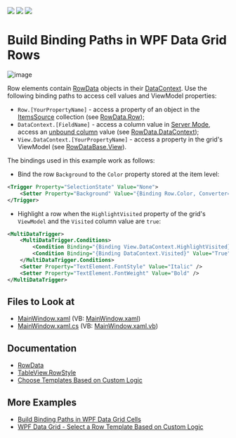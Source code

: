 <!-- default badges list -->
![](https://img.shields.io/endpoint?url=https://codecentral.devexpress.com/api/v1/VersionRange/287471692/22.2.3%2B)
[![](https://img.shields.io/badge/Open_in_DevExpress_Support_Center-FF7200?style=flat-square&logo=DevExpress&logoColor=white)](https://supportcenter.devexpress.com/ticket/details/T925592)
[![](https://img.shields.io/badge/📖_How_to_use_DevExpress_Examples-e9f6fc?style=flat-square)](https://docs.devexpress.com/GeneralInformation/403183)
<!-- default badges end -->

# Build Binding Paths in WPF Data Grid Rows

![image](https://user-images.githubusercontent.com/65009440/186901531-22e01bbd-0629-45ab-a34e-8b2f3e75f64e.png)

Row elements contain [RowData](https://docs.devexpress.com/WPF/DevExpress.Xpf.Grid.RowData) objects in their [DataContext](https://docs.microsoft.com/en-us/dotnet/api/system.windows.frameworkelement.datacontext). Use the following binding paths to access cell values and ViewModel properties:

* `Row.[YourPropertyName]` - access a property of an object in the [ItemsSource](https://docs.devexpress.com/WPF/DevExpress.Xpf.Grid.DataControlBase.ItemsSource) collection (see [RowData.Row](https://docs.devexpress.com/WPF/DevExpress.Xpf.Grid.RowData.Row));
* `DataContext.[FieldName]` - access a column value in [Server Mode](https://docs.devexpress.com/WPF/9588/controls-and-libraries/data-grid/binding-to-data/server-mode), access an [unbound column](https://docs.devexpress.com/WPF/6124/controls-and-libraries/data-grid/binding-to-data/unbound-columns) value (see [RowData.DataContext](https://docs.devexpress.com/WPF/DevExpress.Xpf.Grid.RowData.DataContext));
* `View.DataContext.[YourPropertyName]` - access a property in the grid's ViewModel (see [RowDataBase.View](https://docs.devexpress.com/WPF/DevExpress.Xpf.Grid.RowDataBase.View)).


The bindings used in this example work as follows:

* Bind the row `Background` to the `Color` property stored at the item level:

```xml
<Trigger Property="SelectionState" Value="None">
    <Setter Property="Background" Value="{Binding Row.Color, Converter={dxmvvm:ColorToBrushConverter}}" />
</Trigger>
```

* Highlight a row when the `HighlightVisited` property of the grid's `ViewModel` and the `Visited` column value are `true`:

```xml
<MultiDataTrigger>
    <MultiDataTrigger.Conditions>
        <Condition Binding="{Binding View.DataContext.HighlightVisited}" Value="True" />
        <Condition Binding="{Binding DataContext.Visited}" Value="True" />
    </MultiDataTrigger.Conditions>
    <Setter Property="TextElement.FontStyle" Value="Italic" />
    <Setter Property="TextElement.FontWeight" Value="Bold" />
</MultiDataTrigger>
```

## Files to Look at

* [MainWindow.xaml](./CS/MainWindow.xaml) (VB: [MainWindow.xaml](./VB/MainWindow.xaml))
* [MainWindow.xaml.cs](./CS/MainWindow.xaml.cs) (VB: [MainWindow.xaml.vb](./VB/MainWindow.xaml.vb))

## Documentation

* [RowData](https://docs.devexpress.com/WPF/DevExpress.Xpf.Grid.RowData)
* [TableView.RowStyle](https://docs.devexpress.com/WPF/DevExpress.Xpf.Grid.TableView.RowStyle)
* [Choose Templates Based on Custom Logic](https://docs.devexpress.com/WPF/6677/controls-and-libraries/data-grid/appearance-customization/choosing-templates-based-on-custom-logic)

## More Examples

* [Build Binding Paths in WPF Data Grid Cells](https://github.com/DevExpress-Examples/how-to-build-binding-paths-in-gridcontrol-cells)
* [WPF Data Grid - Select a Row Template Based on Custom Logic](https://github.com/DevExpress-Examples/how-to-select-templates-based-on-custom-logic-e1667)
